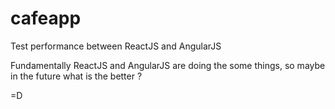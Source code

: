 # cafeapp

Test performance between ReactJS and AngularJS


Fundamentally ReactJS and AngularJS are doing the some things, so maybe in the future what is the better ?

=D







